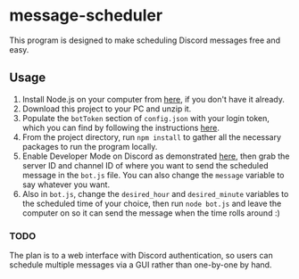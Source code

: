 # message-scheduler
This program is designed to make scheduling Discord messages free and easy.

## Usage
1) Install Node.js on your computer from [here](https://nodejs.org/en/download/),
if you don't have it already.
2) Download this project to your PC and unzip it.
3) Populate the `botToken` section of `config.json` with your login token, which
you can find by following the instructions [here](https://github.com/Tyrrrz/DiscordChatExporter/wiki/Troubleshooting#my-token-is-disappearing-too-quickly-i-cant-copy-it).
4) From the project directory, run `npm install` to gather all the necessary
packages to run the program locally.
5) Enable Developer Mode on Discord as demonstrated [here](https://discordia.me/en/developer-mode),
then grab the server ID and channel ID of where you want to send the scheduled message in
the `bot.js` file. You can also change the `message` variable to say whatever you want.
6) Also in `bot.js`, change the `desired_hour` and `desired_minute` variables to the
scheduled time of your choice, then run `node bot.js` and leave the computer on so
it can send the message when the time rolls around :)

### TODO
The plan is to a web interface with Discord authentication, so users can schedule 
multiple messages via a GUI rather than one-by-one by hand.
